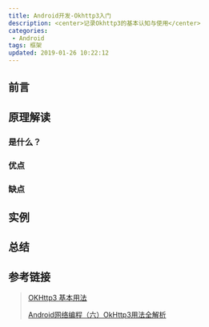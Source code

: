 ```yaml
---
title: Android开发-Okhttp3入门
description: <center>记录Okhttp3的基本认知与使用</center>
categories:
 - Android
tags: 框架
updated: 2019-01-26 10:22:12
---
```


## 前言

> 

## 原理解读

### 是什么？

> 

### 优点

> 

### 缺点

> 

## 实例

> 

## 总结

> 

## 参考链接

> [OKHttp3 基本用法](<https://www.jianshu.com/p/16ab28d40737>)
>
> [Android网络编程（六）OkHttp3用法全解析](<http://liuwangshu.cn/application/network/6-okhttp3.html>)

